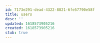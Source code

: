 ```yaml
---
id: 7173e291-dead-4322-8821-6fe57790e58f
title: users
desc: ''
updated: 1618573905216
created: 1618573905216
stub: true
---
```


